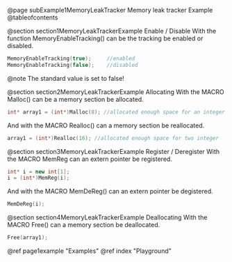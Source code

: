 @page subExample1MemoryLeakTracker Memory leak tracker Example
@tableofcontents

@section section1MemoryLeakTrackerExample Enable / Disable
With the function MemoryEnableTracking() can be the tracking be enabled or disabled.
```c++
MemoryEnableTracking(true);     //enabled
MemoryEnableTracking(false);    //disabled
```
@note The standard value is set to false!

@section section2MemoryLeakTrackerExample Allocating
With the MACRO Malloc() can be a memory section be allocated.
```c++
int* array1 = (int*)Malloc(8); //allocated enough space for an integer
```
And with the MACRO Realloc() can a memory section be reallocated.
```c++
array1 = (int*)Realloc(16); //allocated enough space for two integer
```

@section section3MemoryLeakTrackerExample Register / Deregister
With the MACRO MemReg can an extern pointer be registered.
```c++
int* i = new int[1];
i = (int*)MemReg(i);
```
And with the MACRO MemDeReg() can an extern pointer be degistered.
```c++
MemDeReg(i);
```
@section section4MemoryLeakTrackerExample Deallocating
With the MACRO Free() can a memory section be deallocated.
```c++
Free(array1);
```
@ref page1example "Examples"
@ref index "Playground"